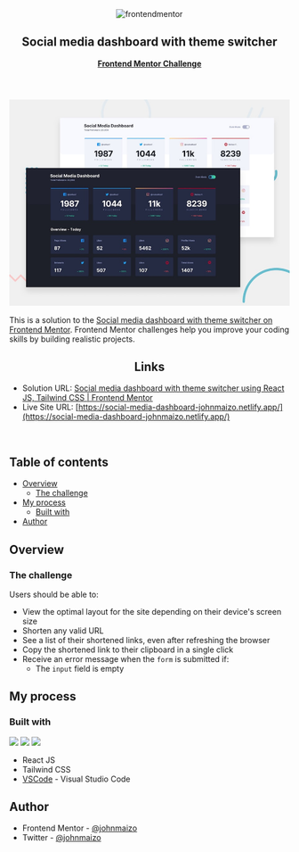 <div id="top"></div>

<div align="center">

  <img src="https://www.frontendmentor.io/static/images/logo-mobile.svg" alt="frontendmentor" width="80">

  <h2 align="center">Social media dashboard with theme switcher</h2>
  <p align="center">
    <a href="https://www.frontendmentor.io/challenges/social-media-dashboard-with-theme-switcher-6oY8ozp_H"><strong>Frontend Mentor Challenge</strong></a>
    <br />
    <br />

  </p>
</div>

#

<div align="center">

![](./design/desktop-preview.jpg)

</div>

This is a solution to the [Social media dashboard with theme switcher on Frontend Mentor](https://www.frontendmentor.io/challenges/social-media-dashboard-with-theme-switcher-6oY8ozp_H). Frontend Mentor challenges help you improve your coding skills by building realistic projects.

<h2 align="center">Links</h2>

- Solution URL: [Social media dashboard with theme switcher using React JS, Tailwind CSS | Frontend Mentor](https://www.frontendmentor.io/solutions/social-media-dashboard-using-react-js-tailwind-css-tf4ZeEOl6f)
- Live Site URL: [https://social-media-dashboard-johnmaizo.netlify.app/](https://social-media-dashboard-johnmaizo.netlify.app/)

<br>

## Table of contents

- [Overview](#overview)
  - [The challenge](#the-challenge)
- [My process](#my-process)
  - [Built with](#built-with)
- [Author](#author)

## Overview

### The challenge

Users should be able to:

- View the optimal layout for the site depending on their device's screen size
- Shorten any valid URL
- See a list of their shortened links, even after refreshing the browser
- Copy the shortened link to their clipboard in a single click
- Receive an error message when the `form` is submitted if:
  - The `input` field is empty

## My process

### Built with

<!-- Bagdes -->

![](https://img.shields.io/badge/React-61DAFB?style=for-the-badge&logo=react&logoColor=black)
![](https://img.shields.io/badge/Tailwind%20CSS-38B2AC?style=for-the-badge&logo=tailwind-css&logoColor=white)
![](https://camo.githubusercontent.com/534d830baea352620abea385ff58cff9478e683e8449044b1ac6d8269bbbb3d1/68747470733a2f2f696d672e736869656c64732e696f2f62616467652f2d56697375616c25323053747564696f253230436f64652d3030374143433f7374796c653d666f722d7468652d626164676526266c6f676f3d76697375616c2d73747564696f2d636f6465266c6f676f436f6c6f723d7768697465)

- React JS
- Tailwind CSS
- [VSCode](https://code.visualstudio.com/) - Visual Studio Code


## Author

- Frontend Mentor - [@johnmaizo](https://www.frontendmentor.io/profile/johnmaizo)
- Twitter - [@johnmaizo](https://twitter.com/johnmaizo)
